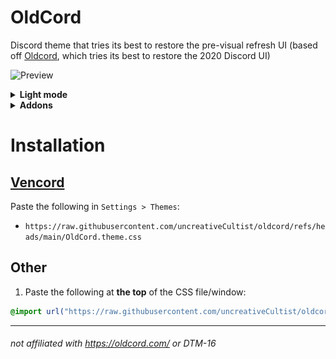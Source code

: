 # OldCord

Discord theme that tries its best to restore the pre-visual refresh UI (based off [Oldcord](https://github.com/milbits/oldcord), which tries its best to restore the 2020 Discord UI) 

![Preview](https://raw.githubusercontent.com/milbits/oldcord/master/.github/preview.webp)

<details> <summary><strong>Light mode</strong></summary>

<img src=https://raw.githubusercontent.com/milbits/oldcord/master/.github/previewLight.webp>

Light theme is an afterthought, but its probably usable

</details>

<details><summary><strong>Addons</strong></summary>

## By OldCord

These are usually included in oldcord.theme.css, so all you need to do is remove `/*` in the file for each addon you want to use

| Name                   | Preview                                                                                | CSS                                                                                |
| ---------------------- | ------------------------------------------------------------------------------------------ | ---------------------------------------------------------------------------------- |
| Old Plead Emoji        | ![Image](https://raw.githubusercontent.com/milbits/oldcord/master/.github/emojis.webp)     | `@import url("https://milbits.github.io/oldcord/src/components/oldEmojis.css");`   |
| Context Menu hover bg. | <img src=https://raw.githubusercontent.com/milbits/oldcord/master/.github/oldcontext.webp> | `@import url("https://milbits.github.io/oldcord/src/components/oldContext.css");`  |

If you use custom/quickcss, paste the CSS at the very top!

## 3rd party

| Name                                                                                                                                  | Description                                                 |
| ------------------------------------------------------------------------------------------------------------------------------------- | ----------------------------------------------------------- |
| [Vencord's NoMosaic plugin](https://vencord.dev/plugins/NoMosaic)                                                                     | Restores the old image layout                               |
| [Tanza3D & KingGamingYT's NoMosaic plugin (BetterDiscord)](https://github.com/KingGamingYT/discord-no-mosaic)                         | Restores the old image layout                               |
| [NoSuperReactions](https://github.com/xenrelle/Xens-BD-Dump/tree/main/plugins/NoSuperReactions)                                       | Removes super reactions                                     |
| [OldFileUpload](https://github.com/xenrelle/Xens-BD-Dump/tree/main/plugins/OldFileUpload)                                             | Open the file picker with just one click                    |
| [hide-nitro-upselling](https://github.com/D3SOX/complementary-discord-theme/blob/master/hide-nitro-upselling.betterdiscord.theme.css) | Hides nitro ads, could cause lag                            |
| [Icon Revert](https://github.com/davart154/Icon-Revert-2023/blob/main/2023%20Icon%20Revert.theme.css)                                 | Reverts all icons to pre-2023. Can cause huge lag (see #37) |

---

</details>

# Installation

## [Vencord](https://github.com/Vendicated/Vencord)

Paste the following in `Settings > Themes`:

- `https://raw.githubusercontent.com/uncreativeCultist/oldcord/refs/heads/main/OldCord.theme.css`

## Other

1. Paste the following at **the top** of the CSS file/window:

```css
@import url("https://raw.githubusercontent.com/uncreativeCultist/oldcord/refs/heads/main/src/main.css");
```
----

###### not affiliated with https://oldcord.com/ or DTM-16
